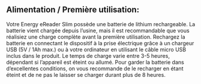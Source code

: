 ## Alimentation / Première utilisation:

Votre Energy eReader Slim possède une batterie de lithium rechargeable. La batterie vient chargée depuis l’usine, mais il est recommandable que vous réalisiez une charge complète avant la première utilisation. Rechargez la batterie en connectant le dispositif à la prise électrique grâce à un chargeur USB (5V / 1Ah max.) ou à votre ordinateur en utilisant le câble micro USB inclus dans le produit. Le temps de charge varie entre 3-5 heures, dépendant si l’appareil est éteint ou allumé. Pour garder la batterie dans d’excellentes conditions, on vous recommande de le recharger en étant éteint et de ne pas le laisser se charger durant plus de 8 heures. 
